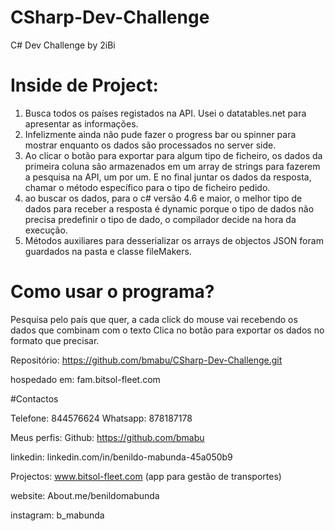 # CSharp-Dev-Challenge
C# Dev Challenge by 2iBi

# Inside de Project:

1. Busca todos os países registados na API. Usei o datatables.net para apresentar as informações.
2. Infelizmente ainda não pude fazer o progress bar ou spinner para mostrar enquanto os dados são processados no server side.
3. Ao clicar o botão para exportar para algum tipo de ficheiro, os dados da primeira coluna são armazenados em um array de strings para fazerem a pesquisa na API, um por um. E no final juntar os dados da resposta, chamar o método específico para o tipo de ficheiro pedido.
4. ao buscar os dados, para o c# versão 4.6 e maior, o melhor tipo de dados para receber a resposta é dynamic porque o tipo de dados não precisa predefinir o tipo de dado, o compilador decide na hora da execução.
5. Métodos auxiliares para desserializar os arrays de objectos JSON foram guardados na pasta e classe fileMakers.


# Como usar o programa?
Pesquisa pelo país que quer, a cada click do mouse vai recebendo os dados que combinam com o texto
Clica no botão para exportar os dados no formato que precisar.

Repositório:               https://github.com/bmabu/CSharp-Dev-Challenge.git

hospedado em:         fam.bitsol-fleet.com


#Contactos

Telefone: 844576624
Whatsapp: 878187178

Meus perfis:
Github:            https://github.com/bmabu

linkedin:           linkedin.com/in/benildo-mabunda-45a050b9

Projectos:        www.bitsol-fleet.com (app para gestão de transportes)

website:            About.me/benildomabunda

instagram:       b_mabunda
